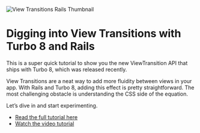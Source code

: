 ![View Transitions Rails Thumbnail](https://f001.backblazeb2.com/file/webcrunch/view-transitions-rails-turbo-8.jpg)

# Digging into View Transitions with Turbo 8 and Rails

This is a super quick tutorial to show you the new ViewTransition API that ships with Turbo 8, which was released recently.

View Transitions are a neat way to add more fluidity between views in your app. With Rails and Turbo 8, adding this effect is pretty straightforward. The most challenging obstacle is understanding the CSS side of the equation.

Let’s dive in and start experimenting.

- [Read the full tutorial here](https://webcrunch.com/posts/view-transitions-rails)
- [Watch the video tutorial](https://youtu.be/gdePV0Beihg)
